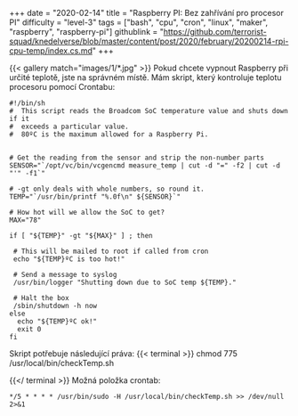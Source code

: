 +++
date = "2020-02-14"
title = "Raspberry PI: Bez zahřívání pro procesor PI"
difficulty = "level-3"
tags = ["bash", "cpu", "cron", "linux", "maker", "raspberry", "raspberry-pi"]
githublink = "https://github.com/terrorist-squad/knedelverse/blob/master/content/post/2020/february/20200214-rpi-cpu-temp/index.cs.md"
+++

{{< gallery match="images/1/*.jpg" >}}
Pokud chcete vypnout Raspberry při určité teplotě, jste na správném místě. Mám skript, který kontroluje teplotu procesoru pomocí Crontabu:
```
#!/bin/sh
#  This script reads the Broadcom SoC temperature value and shuts down if it
#  exceeds a particular value.
#  80ºC is the maximum allowed for a Raspberry Pi.


# Get the reading from the sensor and strip the non-number parts
SENSOR="`/opt/vc/bin/vcgencmd measure_temp | cut -d "=" -f2 | cut -d "'" -f1`"

# -gt only deals with whole numbers, so round it.
TEMP="`/usr/bin/printf "%.0f\n" ${SENSOR}`"

# How hot will we allow the SoC to get?
MAX="78"

if [ "${TEMP}" -gt "${MAX}" ] ; then

 # This will be mailed to root if called from cron
 echo "${TEMP}ºC is too hot!"

 # Send a message to syslog
 /usr/bin/logger "Shutting down due to SoC temp ${TEMP}."

 # Halt the box
 /sbin/shutdown -h now
else
  echo "${TEMP}ºC ok!"
  exit 0
fi

```
Skript potřebuje následující práva:
{{< terminal >}}
chmod 775 /usr/local/bin/checkTemp.sh

{{</ terminal >}}
Možná položka crontab:
```
*/5 * * * * /usr/bin/sudo -H /usr/local/bin/checkTemp.sh >> /dev/null 2>&1

```
